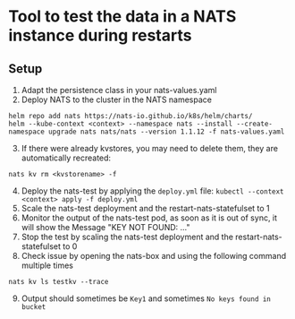 # Tool to test the data in a NATS instance during restarts


## Setup

1. Adapt the persistence class in your nats-values.yaml
2. Deploy NATS to the cluster in the NATS namespace
```
helm repo add nats https://nats-io.github.io/k8s/helm/charts/
helm --kube-context <context> --namespace nats --install --create-namespace upgrade nats nats/nats --version 1.1.12 -f nats-values.yaml
```
3. If there were already kvstores, you may need to delete them, they are automatically recreated:
```
nats kv rm <kvstorename> -f
```
4. Deploy the nats-test by applying the `deploy.yml` file:
```kubectl --context <context> apply -f deploy.yml```
5. Scale the nats-test deployment and the restart-nats-statefulset to 1
6. Monitor the output of the nats-test pod, as soon as it is out of sync, it will show the Message "KEY NOT FOUND: ..."
7. Stop the test by scaling the nats-test deployment and the restart-nats-statefulset to 0
8. Check issue by opening the nats-box and using the following command multiple times
```
nats kv ls testkv --trace
```
9. Output should sometimes be `Key1` and sometimes `No keys found in bucket`